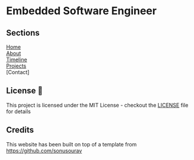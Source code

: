 # Embedded Software Engineer

## Sections
[Home](https://teresama.github.io/index.html)\
[About](https://teresama.github.io/index.html#about-section)\
[Timeline](https://teresama.github.io/index.html#timeline-section)\
[Projects](https://teresama.github.io/index.html#projects-section)\
[Contact]



## License 📄

This project is licensed under the MIT License - checkout the [LICENSE](./LICENSE) file for details


## Credits

This website has been built on top of a template from https://github.com/sonusourav 